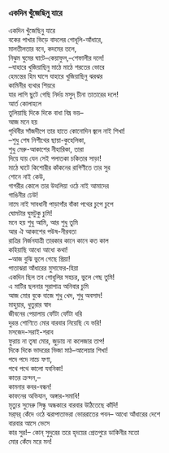 ### একদিন খুঁজেছিনু যারে

একদিন খুঁজেছিনু যারে  
বকের পাখার ভিড়ে বাদলের গোধূলি-আঁধারে,  
মালতীলতার বনে, কদমের তলে,  
নিঝুম ঘুমের ঘাটে–কেয়াফুল,–শেফালীর দলে!  
–যাহারে খুজিয়াছিনু মাঠে মাঠে শরতের ভোরে  
হেমন্তের হিম ঘাসে যাহারে খুজিয়াছিনু ঝরঝর  
কামিনীর ব্যথার শিয়রে  
যার লাগি ছুটে গেছি নির্দয় মসুদ্ চীনা তাতারের দলে!  
আর্ত কোলাহলে  
তুলিয়াছি দিকে দিকে বাধা বিঘ্ন ভয়–  
আজ মনে হয়  
পৃথিবীর সাঁজদীপে তার হাতে কোনোদিন জ্বলে নাই শিখা!  
–শুধু শেষ নিশীথের ছায়া-কুহেলিকা,  
শুধু মেরু-আকাশের নীহারিকা, তারা  
দিয়ে যায় যেন সেই পলাতকা চকিতার সাড়া!  
মাঠে ঘাটে কিশোরীর কাঁকনের রাগিণীতে তার সুর  
শোনে নাই কেউ,  
গাগরীর কোলে তার উত্থলিয়া ওঠে নাই আমাদের  
গাঙিনীর ঢেউ!  
নামে নাই সাবধানী পাড়াগাঁর বাঁকা পথের চুপে চুপে  
ঘোমটার ঘুমটুকু চুমি!  
মনে হয় শুধু আমি, আর শুধু তুমি  
আর ঐ আকাশের পউষ-নীরবতা  
রাত্রির নির্জনযাত্রী তারকার কানে কানে কত কাল  
কহিয়াছি আধো আধো কথা!  
–আজ বুঝি ভুলে গেছে প্রিয়া!  
পাতাঝরা আঁধারের মুসাফের-হিয়া  
একদিন ছিল তব গোধূলির সহচর, ভুলে গেছ তুমি!  
এ মাটির ছলনার সুরাপাত্র অনিবার চুমি  
আজ মোর বুকে বাজে শুধু খেদ, শুধু অবসাদ!  
মাহুয়ার, ধুতুরার স্বাদ  
জীবনের পেয়ালায় ফোঁটা ফোঁটা ধরি  
দুরন্ত শোণিতে মোর বারবার নিয়েছি যে ভরি!  
মসজেদ-সরাই-শরাব  
ফুরায় না তৃষা মোর, জুড়ায় না কলেজার তাপ!  
দিকে দিকে ভাদরের ভিজা মাঠ–আলেয়ার শিখা!  
পদে পদে নাচে ফণা,  
পথে পথে কালো যবনিকা!  
কাতর ক্রন্দন,–  
কামনার কবর-বন্ধন!  
কাফনের অভিযান, অঙ্গার-সমাধি!  
মৃত্যুর সুমেরু সিন্ধু অন্ধকারে বারবার উঠিতেছে কাঁদি!  
মর্‌মর্‌ কেঁদে ওঠে ঝরাপাতাভরা ভোররাতের পবন–
আধো আঁধারের দেশে  
বারবার আসে ভেসে  
কার সুর!–
কোন্‌ সুদুরের তরে হৃদয়ের প্রেতপুরে ডাকিনীর মতো  
মোর কেঁদে মরে মন!   

